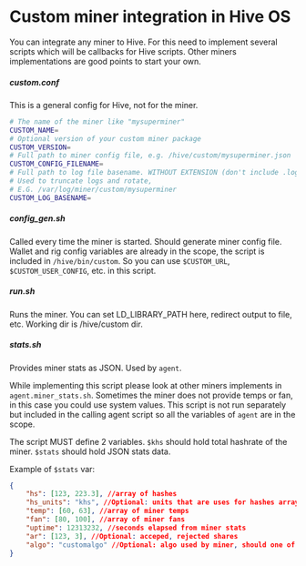 # Custom miner integration in Hive OS

You can integrate any miner to Hive. 
For this need to implement several scripts which will be callbacks for Hive scripts. 
Other miners implementations are good points to start your own.


##### custom.conf
This is a general config for Hive, not for the miner.
```bash
# The name of the miner like "mysuperminer" 
CUSTOM_NAME=
# Optional version of your custom miner package
CUSTOM_VERSION=
# Full path to miner config file, e.g. /hive/custom/mysuperminer.json
CUSTOM_CONFIG_FILENAME=
# Full path to log file basename. WITHOUT EXTENSION (don't include .log at the end)
# Used to truncate logs and rotate,
# E.G. /var/log/miner/custom/mysuperminer
CUSTOM_LOG_BASENAME=
```  

##### config_gen.sh
Called every time the miner is started. Should generate miner config file.
Wallet and rig config variables are already in the scope, the script is included in `/hive/bin/custom`.
So you can use `$CUSTOM_URL`, `$CUSTOM_USER_CONFIG`, etc. in this script.


##### run.sh
Runs the miner. 
You can set LD_LIBRARY_PATH here, redirect output to file, etc. 
Working dir is /hive/custom dir.


##### stats.sh
Provides miner stats as JSON. Used by `agent`.

While implementing this script please look at other miners implements in `agent.miner_stats.sh`.
Sometimes the miner does not provide temps or fan,  in this case you could use system values.
This script is not run separately but included in the calling agent script 
so all the variables of `agent` are in the scope.
 
The script MUST define 2 variables.
`$khs` should hold total hashrate of the miner. 
`$stats` should hold JSON stats data.

Example of `$stats` var:
```json
{ 
	"hs": [123, 223.3], //array of hashes
	"hs_units": "khs", //Optional: units that are uses for hashes array, "hs", "khs", "mhs", ... Default "khs".   
	"temp": [60, 63], //array of miner temps
	"fan": [80, 100], //array of miner fans
	"uptime": 12313232, //seconds elapsed from miner stats
	"ar": [123, 3], //Optional: acceped, rejected shares 
	"algo": "customalgo" //Optional: algo used by miner, should one of the exiting in Hive  
}
```


